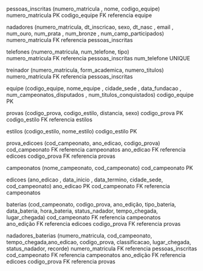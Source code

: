 pessoas_inscritas (numero_matricula , nome, codigo_equipe)
numero_matricula PK
codigo_equipe FK referencia equipe


nadadores (numero_matricula, dt_inscricao, sexo, dt_nasc , email , num_ouro, num_prata , num_bronze , num_camp_participados)
    numero_matricula FK referencia pessoas_inscritas
	
	
telefones (numero_matricula, num_telefone, tipo)  
    numero_matricula FK referencia pessoas_inscritas
    num_telefone UNIQUE
 

treinador (numero_matricula, form_academica, numero_titulos)
    numero_matricula FK referencia pessoas_inscritas


equipe (codigo_equipe, nome_equipe , cidade_sede , data_fundacao , num_campeonatos_disputados , num_titulos_conquistados)
	codigo_equipe PK


provas (codigo_prova, codigo_estilo, distancia, sexo)
	codigo_prova PK
 	codigo_estilo FK referencia estilos
	

estilos (codigo_estilo, nome_estilo)
    codigo_estilo PK


prova_edicoes (cod_campeonato, ano_edicao, codigo_prova)
    cod_campeonato FK referencia campeonatos
    ano_edicao FK referencia edicoes
	codigo_prova FK referencia provas


campeonatos (nome_campeonato, cod_campeonato)
	cod_campeonato PK


edicoes (ano_edicao , data_inicio , data_termino, cidade_sede, cod_campeonato)
    ano_edicao PK
    cod_campeonato FK referencia campeonatos


baterias (cod_campeonato, codigo_prova, ano_edição, tipo_bateria, data_bateria, hora_bateria, status_nadador, tempo_chegada, lugar_chegada)
    cod_campeonato FK referencia campeonatos	
    ano_edição FK referencia edicoes
	codigo_prova FK referencia provas


nadadores_baterias (numero_matricula, cod_campeonato, tempo_chegada,ano_edicao, codigo_prova, classificacao, lugar_chegada, status_nadador, recorde)
    numero_matricula FK referencia pessoas_inscritas
    cod_campeonato FK referencia campeonatos
    ano_edição FK referencia edicoes
	codigo_prova FK referencia provas
	



